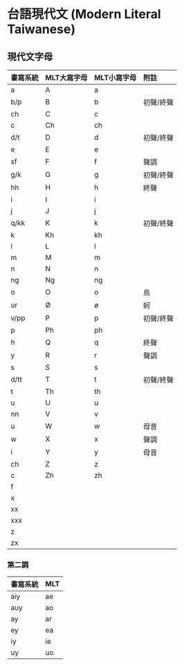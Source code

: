 # 台語現代文 (Modern Literal Taiwanese)

## 現代文字母

| 書寫系統 | MLT大寫字母 | MLT小寫字母 | 附註 |
| :--- | :--- | :--- | :--- |
| a | A | a ||
| b/p | B | b | 初聲/終聲 |
| ch | C | c ||
| c | Ch | ch ||
| d/t | D | d | 初聲/終聲 |
| e | E | e ||
| sf | F | f | 聲調 |
| g/k | G | g | 初聲/終聲 |
| hh | H | h | 終聲 |
| i | I | i ||
| j | J | j ||
| q/kk | K | k | 初聲/終聲 |
| k | Kh | kh ||
| l | L | l ||
| m | M | m ||
| n | N | n ||
| ng | Ng | ng ||
| o | O | o | 烏 |
| ur | Ø | ø | 蚵 |
| v/pp | P | p | 初聲/終聲 |
| p | Ph | ph ||
| h | Q | q | 終聲 |
| y | R | r | 聲調 |
| s | S | s ||
| d/tt | T | t | 初聲/終聲 |
| t | Th | th ||
| u | U | u ||
| nn | V | v ||
| u | W | w | 母音 |
| w | X | x | 聲調 |
| i | Y | y | 母音 |
| ch | Z | z ||
| c | Zh | zh ||
| f ||||
| x ||||
| xx ||||
| xxx ||||
| z ||||
| zx ||||

### 第二調

| **書寫系統** | MLT |
| :--- | :--- |
| aiy | ae |
| auy | ao |
| ay | ar |
| ey | ea |
| iy | ie |
| uy | uo |
